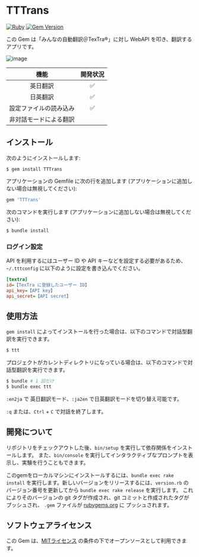# TTTrans
[![Ruby](https://github.com/Himeyama/tttrans/actions/workflows/main.yml/badge.svg?branch=master)](https://github.com/Himeyama/tttrans/actions/workflows/main.yml)
[![Gem Version](https://badge.fury.io/rb/TTTrans.svg)](https://badge.fury.io/rb/TTTrans)

この Gem は「みんなの自動翻訳＠TexTra®」に対し WebAPI を叩き、翻訳するアプリです。

![image](https://user-images.githubusercontent.com/39254183/175293482-2e432b0b-f52e-457c-bad1-e6e68d627fe1.png)

|機能|開発状況|
|:--:|:--:|
|英日翻訳|✅|
|日英翻訳|✅|
|設定ファイルの読み込み|✅|
|非対話モードによる翻訳||

## インストール
次のようにインストールします:

    $ gem install TTTrans

アプリケーションの Gemfile に次の行を追加します (アプリケーションに追加しない場合は無視してください):

```ruby
gem 'TTTrans'
```

次のコマンドを実行します (アプリケーションに追加しない場合は無視してください):

    $ bundle install

### ログイン設定
API を利用するにはユーザー ID や API キーなどを設定する必要があるため、
`~/.tttconfig` に以下のように設定を書き込んでください。

```ini
[textra]
id=【TexTra に登録したユーザー ID】
api_key=【API key】
api_secret=【API secret】
```

## 使用方法

`gem install` によってインストールを行った場合は、以下のコマンドで対話型翻訳を実行できます。

```bash
$ ttt
```

プロジェクトがカレントディレクトリになっている場合は、以下のコマンドで対話型翻訳を実行できます。

```bash
$ bundle # 1 回だけ
$ bundle exec ttt
```

`:en2ja` で 英日翻訳モード、`:ja2en` で日英翻訳モードを切り替え可能です。

`:q` または、`Ctrl` + `C` で対話を終了します。

## 開発について

リポジトリをチェックアウトした後、`bin/setup` を実行して依存関係をインストールします。
また、`bin/console` を実行してインタラクティブなプロンプトを表示し、実験を行うこともできます。

このgemをローカルマシンにインストールするには、`bundle exec rake install` を実行します。新しいバージョンをリリースするには、`version.rb` のバージョン番号を更新してから `bundle exec rake release` を実行します。
これによりそのバージョンの git タグが作成され、git コミットと作成されたタグがプッシュされ、
`.gem` ファイルが [rubygems.org](https://rubygems.org) に プッシュされます。

## ソフトウェアライセンス

この Gem は、[MITライセンス](https://opensource.org/licenses/MIT) の条件の下でオープンソースとして利用できます。

